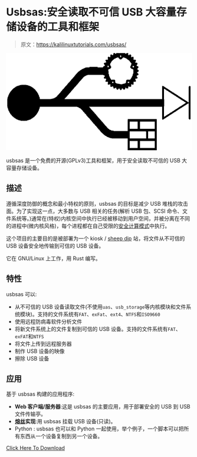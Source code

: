 # Usbsas:安全读取不可信 USB 大容量存储设备的工具和框架

> 原文：<https://kalilinuxtutorials.com/usbsas/>

[![](img//9953cf7cd74b07e847851ea88559ac37.png)](https://blogger.googleusercontent.com/img/b/R29vZ2xl/AVvXsEhNvrdp2rHM_Z_3pm4XdoxY4MJwDAqDuq-cLpTGQEJqntrRYZdvqiBhEIgFbUIAfWlsKOcwiax9Zqo57rWs4qSZz89wlXgw3yyDx-i2z7UhGfqg5jnFJsmUPgtumBv__TyGUatBOYj-rsz3l62aE_1cnmSa77BnRdISjmTVP5Q7BkNDV4phZGYo2OEy/s728/usbsas-svg.png)

usbsas 是一个免费的开源(GPLv3)工具和框架，用于安全读取不可信的 USB 大容量存储设备。

## 描述

遵循深度防御的概念和最小特权的原则，usbsas 的目标是减少 USB 堆栈的攻击面。为了实现这一点，大多数与 USB 相关的任务(解析 USB 包、SCSI 命令、文件系统等。)通常在(特权)内核空间中执行已经被移动到用户空间，并被分离在不同的进程中(微内核风格)，每个进程都在自己受限的[安全计算模式](https://en.wikipedia.org/wiki/Seccomp)中执行。

这个项目的主要目的是被部署为一个 kiosk / [sheep dip](https://en.wikipedia.org/wiki/Sheep_dip_(computing)) 站，将文件从不可信的 USB 设备安全地传输到可信的 USB 设备。

它在 GNU/Linux 上工作，用 Rust 编写。

## 特性

usbsas 可以:

*   从不可信的 USB 设备读取文件(不使用`uas`、`usb_storage`等内核模块和文件系统模块)。支持的文件系统有`FAT`、`exFat`、`ext4`、`NTFS`和`ISO9660`
*   使用远程防病毒软件分析文件
*   将新文件系统上的文件复制到可信的 USB 设备。支持的文件系统有`FAT`、`exFAT`和`NTFS`
*   将文件上传到远程服务器
*   制作 USB 设备的映像
*   擦除 USB 设备

## 应用

基于 usbsas 构建的应用程序:

*   **Web 客户端/服务器**:这是 usbsas 的主要应用，用于部署安全的 USB 到 USB 文件传输亭。
*   **[熔丝](https://en.wikipedia.org/wiki/Filesystem_in_Userspace)实现**:用 usbsas 挂载 USB 设备(只读)。
*   Python : usbsas 也可以和 Python 一起使用，举个例子，一个脚本可以把所有东西从一个设备复制到另一个设备。

[Click Here To Download](https://github.com/cea-sec/usbsas)
